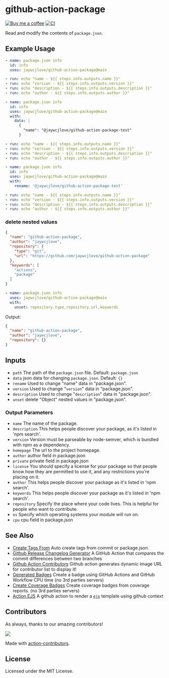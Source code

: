 github-action-package
===

[![Buy me a coffee](https://img.shields.io/badge/Buy%20me%20a%20coffee-048754?logo=buymeacoffee)](https://jaywcjlove.github.io/#/sponsor)
[![CI](https://github.com/jaywcjlove/github-action-package/actions/workflows/ci.yml/badge.svg)](https://github.com/jaywcjlove/github-action-package/actions/workflows/ci.yml)

Read and modify the contents of `package.json`.

## Example Usage

```yaml
- name: package.json info
  id: info
  uses: jaywcjlove/github-action-package@main

- run: echo "name - ${{ steps.info.outputs.name }}"
- run: echo "version - ${{ steps.info.outputs.version }}"
- run: echo "description - ${{ steps.info.outputs.description }}"
- run: echo "author - ${{ steps.info.outputs.author }}"
```

```yaml
- name: package.json info
  id: info
  uses: jaywcjlove/github-action-package@main
  with:
    data: |
      {
        "name": "@jaywcjlove/github-action-package-test"
      }

- run: echo "name - ${{ steps.info.outputs.name }}"
- run: echo "version - ${{ steps.info.outputs.version }}"
- run: echo "description - ${{ steps.info.outputs.description }}"
- run: echo "author - ${{ steps.info.outputs.author }}"
```

```yaml
- name: package.json info
  id: info
  uses: jaywcjlove/github-action-package@main
  with:
    rename: '@jaywcjlove/github-action-package-test'

- run: echo "name - ${{ steps.info.outputs.name }}"
- run: echo "version - ${{ steps.info.outputs.version }}"
- run: echo "description - ${{ steps.info.outputs.description }}"
- run: echo "author - ${{ steps.info.outputs.author }}"
```

### delete nested values

```json
{
  "name": "github-action-package",
  "author": "jaywcjlove",
  "repository": {
    "type": "git",
    "url": "https://github.com/jaywcjlove/github-action-package"
  },
  "keywords": [
    "actions",
    "package"
  ]
}
```

```yml
- name: package.json info
  uses: jaywcjlove/github-action-package@main
  with:
    unset: repository.type,repository.url,keywords
```

Output:

```json
{
  "name": "github-action-package",
  "author": "jaywcjlove",
  "repository": {}
}
```

## Inputs

- `path` The path of the `package.json` file.  Default: `package.json`
- `data` json data for changing `package.json`.  Default: `{}`
- `rename` Used to change "name" data in "package.json".
- `version` Used to change "`version`" data in "package.json".
- `description` Used to change "`description`" data in "package.json".
- `unset` delete "Object" nested values in "package.json".

### Output Parameters

- `name` The name of the package.
- `description` This helps people discover your package, as it's listed in 'npm search'.
- `version` Version must be parseable by node-semver, which is bundled with npm as a dependency.
- `homepage` The url to the project homepage.
- `author` author field in package.json
- `private` private field in package.json
- `license` You should specify a license for your package so that people know how they are permitted to use it, and any restrictions you're placing on it.
- `author` This helps people discover your package as it's listed in 'npm search'.
- `keywords` This helps people discover your package as it's listed in 'npm search'.
- `repository` Specify the place where your code lives. This is helpful for people who want to contribute.
- `os` Specify which operating systems your module will run on.
- `cpu` cpu field in package.json

## See Also

- [Create Tags From](https://github.com/jaywcjlove/create-tag-action) Auto create tags from commit or package.json.
- [Github Release Changelog Generator](https://github.com/jaywcjlove/changelog-generator) A GitHub Action that compares the commit differences between two branches
- [Github Action Contributors](https://github.com/jaywcjlove/github-action-contributors) Github action generates dynamic image URL for contributor list to display it!
- [Generated Badges](https://github.com/jaywcjlove/generated-badges) Create a badge using GitHub Actions and GitHub Workflow CPU time (no 3rd parties servers)
- [Create Coverage Badges](https://github.com/jaywcjlove/coverage-badges-cli) Create coverage badges from coverage reports. (no 3rd parties servers)
- [Action EJS](https://github.com/jaywcjlove/action-ejs) A github action to render a [`ejs`](https://github.com/mde/ejs) template using github context

## Contributors

As always, thanks to our amazing contributors!

<a href="https://github.com/jaywcjlove/github-action-package/graphs/contributors">
  <img src="https://jaywcjlove.github.io/github-action-package/CONTRIBUTORS.svg" />
</a>

Made with [action-contributors](https://github.com/jaywcjlove/github-action-contributors).

## License

Licensed under the MIT License.
